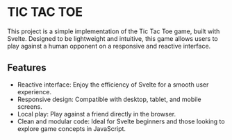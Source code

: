 # TIC TAC TOE

This project is a simple implementation of the Tic Tac Toe game, built with Svelte. Designed to be lightweight and intuitive, this game allows users to play against a human opponent on a responsive and reactive interface.

## Features

- Reactive interface: Enjoy the efficiency of Svelte for a smooth user experience.  
- Responsive design: Compatible with desktop, tablet, and mobile screens.  
- Local play: Play against a friend directly in the browser.  
- Clean and modular code: Ideal for Svelte beginners and those looking to explore game concepts in JavaScript.  
